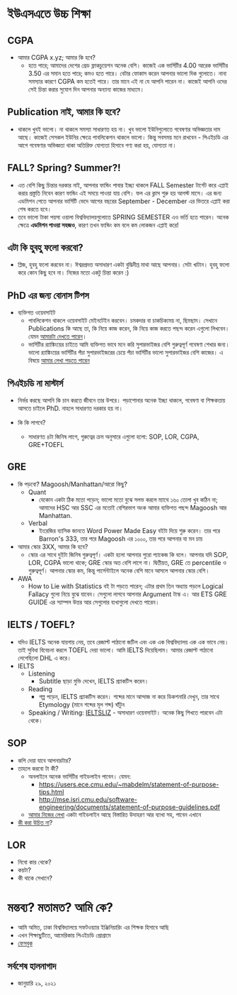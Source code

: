 # ইউএসএতে উচ্চ শিক্ষা

## CGPA
- আমার CGPA x.yz; আমার কি হবে?
  - হতে পারে; আমাদের দেশের গ্রেড ফ্লাকচুয়েশন অনেক বেশি।
  কাজেই এক ভার্সিটির 4.00 আরেক ভার্সিটির 3.50 এর সমান হতে পারে; কমও হতে পারে।
  বেটার ফোকাস করেন আপনার ভালো দিক গুলোতে।
  নানা সমস্যার কারণে CGPA কম হতেই পারে। তার মানে এই না যে আপনি পারেন না।
  কাজেই আপনি ওদের সেই চিন্তা করার সুযোগ দিন আপনার অন্যান্য কাজের মাধ্যমে।

## Publication নাই, আমার কি হবে?

- থাকলে খুবই ভালো। না থাকলে সমস্যা সাধারণত হয় না।
খুব ভালো ইউনিগুলোতে গবেষণার অভিজ্ঞতার দাম আছে। কাজেই সেসকল ইউনির ক্ষেত্রে পাবলিকেশন থাকলে ভালো।
কিন্তু সবসময় মনে রাখবেন - পিএইচডি এর আগে গবেষণার অভিজ্ঞতা থাকা অতিরিক্ত যোগ্যতা হিসাবে গণ্য করা হয়, যোগ্যতা না।

## FALL? Spring? Summer?!

- এত বেশি কিছু চিন্তার দরকার নাই, আপনার ফান্ডিং পাবার ইচ্ছা থাকলে FALL Semester টার্গেট করে এপ্লাই করার প্রস্তুতি নিবেন কারণ ফান্ডিং এই সময়ে পাওয়া যায় বেশি।
ফল এর ক্লাস শুরু হয় আগস্ট মাসে।
এর জন্য এডমিশন পেতে আপনার ভার্সিটি ভেদে আগের বছরের
September - December এর ভিতরে এপ্লাই করা শেষ করতে হবে।
- তবে ভালো টাকা পয়সা ওয়ালা বিশ্ববিদ্যালয়গুলোতে SPRING SEMESTER এও ভর্তি হতে পারেন।
অনেক ক্ষেত্রে **এডমিশন পাওয়া সহজও**, কারণ তখন ফান্ডিং কম বলে কম লোকজন এপ্লাই করে!

## এটা কি হুবহু ফলো করবো?

- প্লিজ, হুবহু ফলো করবেন না। ঈশ্বরপ্রদত্ত অসাধারণ একটা বুদ্ধিদীপ্ত মাথা আছে আপনার। সেটা খাটান। হুবহু ফলো করে কোন কিছু হবে না। নিজের মতো একটু চিন্তা করেন :)

## PhD এর জন্য বোনাস টিপস

- ব্যক্তিগত ওয়েবসাইট
  - পাবলিকেশন থাকলে ওয়েবসাইট মেইনটেইন করবেন।
    চমকদার বা চাকচিক্যময় না, ছিমছাম।
    সেখানে Publications কি আছে তা, কি নিয়ে কাজ করেন, কি নিয়ে কাজ করতে পছন্দ করেন এগুলো লিখবেন।  যেমন [আমারটা দেখতে পারেন](https://amitsealami.com/publications)।
  - ভার্সিটির র‍্যাঙ্কিংয়ের চাইতে আমি ব্যক্তিগত ভাবে মনে করি সুপারভাইজর বেশি গুরুত্বপূর্ণ গবেষণা শেখার জন্য।
    ভালো র‍্যাঙ্কিংয়ের ভার্সিটির পঁচা সুপারভাইজরের চেয়ে  পঁচা ভার্সিটির ভালো সুপারভাইজর বেশি কাজের। এ বিষয়ে [আমার লেখা পড়তে পারেন](https://amitsealami.com/blog/2019/03/05/USA-education-2/)

## পিএইচডি না মাস্টার্স

- নির্ভর করছে আপনি কি চান করতে জীবনে তার উপরে।
পড়াশোনার অনেক ইচ্ছা থাকলে, গবেষণা বা শিক্ষকতায় আসতে চাইলে PhD. নাহলে সাধারণত দরকার হয় না।

- কি কি লাগবে?
  - সাধারণত ৪টা জিনিষ লাগে, গুরুত্বের ক্রম অনুসারে এগুলো হলো:
SOP, LOR, CGPA, GRE+TOEFL

## GRE

- কি পড়বো? Magoosh/Manhattan/আরো কিছু?
  - Quant
    - যেকোন একটা ঠিক মতো পড়েন; ভালো মতো বুঝে সলভ করলে ম্যাথে ১৬০ তোলা খুব কঠিন না;
    আমাদের HSC আর SSC এর মতোই বেশিরভাগ অংক
    আমার ব্যক্তিগত পছন্দ Magoosh আর Manhattan.
  - Verbal
    - ইংরেজির ব্যাসিক জানতে Word Power Made Easy বইটা দিয়ে শুরু করেন।
    তার পরে Barron's 333, তার পরে Magoosh এর ১০০০, তার পরে আপনার যা মন চায়
- আমার স্কোর 3XX, আমার কি হবে?
  - স্কোর এর সাথে দুইটা জিনিষ গুরুত্বপূর্ণ। একটা হলো আপনার পুরো প্যাকেজ কি বলে।
    আপনার যদি SOP, LOR, CGPA  ভালো থাকে; GRE স্কোর অত বেশি লাগে না।
    দ্বিতীয়ত, GRE তে percentile ও গুরুত্বপূর্ণ। আপনার স্কোর কম,
    কিন্তু পার্সেন্টাইলে অনেক বেশি মানে আসলে আপনার স্কোর বেশি।
- AWA
  - How to Lie with Statistics বই টা পড়তে পারেন;
    এটার প্রথম তিন অধ্যায় পড়লে Logical Fallacy গুলো নিয়ে বুঝে যাবেন।
    সেগুলো লাগবে আপনার Argument টাস্ক এ।
    আর ETS GRE GUIDE এর স্যাম্পল উত্তর আর সেগুলোর ব্যখাগুলো দেখতে পারেন।

## IELTS / TOEFL?

- যদিও IELTS অনেক যায়গায় নেয়,
    তবে রেজাল্ট পাঠানো জটিল এবং এক এক বিশ্ববিদ্যালয় এক এক ভাবে নেয়।
    তাই সুবিধা বিবেচনা করলে TOEFL দেয়া ভালো। আমি IELTS দিয়েছিলাম। আমার রেজাল্ট পাঠানো লেগেছিলো DHL এ করে।
- IELTS
  - Listening
    - Subtitle ছাড়া মুভি দেখেন, IELTS প্র্যাকটিস করেন।
  - Reading
    - গল্প পড়েন, IELTS প্র্যাকটিস করেন। শব্দের মানে আন্দাজ না করে ডিকশনারি দেখুন,
    তার সাথে Etymology (মানে শব্দের মূল শব্দ) ঘাঁটুন
  - Speaking / Writing: [IELTSLIZ](ieltsliz.com) - অসাধারণ ওয়েবসাইট। অনেক কিছু শিখতে পারবেন এটা থেকে।

## SOP

- কপি দেয়া যাবে আপনারটার?
- তাহলে করবো টা কী?
  - অনলাইনে অনেক ভার্সিটির গাইডলাইন পাবেন। যেমন:
    - https://users.ece.cmu.edu/~mabdelm/statement-of-purpose-tips.html
    - http://mse.isri.cmu.edu/software-engineering/documents/statement-of-purpose-guidelines.pdf
  - [আমার নিজের লেখা](https://amitsealami.com/blog/2020/12/20/writing-sop-higher-studies/) একটা গাইডলাইন আছে বিস্তারিত উদাহরণ আর ব্যাখা সহ, পাবেন এখানে
- [কী করা উচিত না](http://www.cs.cmu.edu/~pavlo/blog/2015/10/how-to-write-a-bad-statement-for-a-computer-science-phd-admissions-application.html)?

## LOR
  - নিবো কার থেকে?
  - কয়টা?
  - কী থাকে সেখানে?

# মন্তব্য? মতামত? আমি কে?

- আমি অমিত, ঢাকা বিশ্ববিদ্যালয়ে সফটওয়্যার ইঞ্জিনিয়ারিং এর শিক্ষক হিসাবে আছি
- এখন শিক্ষাছুটিতে, আমেরিকায় পিএইচডি প্রোগ্রামে
- [ফেসবুক](https://facebook.com/AmitSealAmi)

## সর্বশেষ হালনাগাদ

- জানুয়ারি ২৯, ২০২১